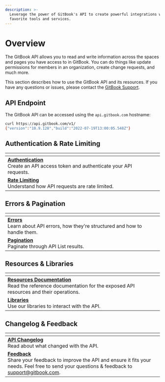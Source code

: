 ```yaml
---
description: >-
  Leverage the power of GitBook's API to create powerful integrations with your
  favorite tools and services.
---
```


# Overview

The GitBook API allows you to read and write information across the spaces and pages you have access to in GitBook. You can do things like update permissions for members in an organization, create change requests, and much more.

This section describes how to use the GitBook API and its resources. If you have any questions or issues, please contact the [GitBook Support](mailto:support@gitbook.com).

## API Endpoint

The GitBook API can be accessed using the `api.gitbook.com` hostname:

```bash
curl https://api.gitbook.com/v1/
{"version":"10.9.128","build":"2022-07-19T13:00:05.548Z"}
```

## Authentication & Rate Limiting

<table data-card-size="large" data-view="cards"><thead><tr><th></th><th></th></tr></thead><tbody><tr><td><a href="authentication.md"><strong>Authentication</strong></a><br>Create an API access token and authenticate your API requests.</td><td></td></tr><tr><td><a href="rate-limiting.md"><strong>Rate Limiting</strong></a><br>Understand how API requests are rate limited.</td><td></td></tr></tbody></table>

## Errors & Pagination

<table data-card-size="large" data-view="cards"><thead><tr><th></th><th></th></tr></thead><tbody><tr><td><a href="errors.md"><strong>Errors</strong></a><br>Learn about API errors, how they're structured and how to handle them.</td><td></td></tr><tr><td><a href="pagination.md"><strong>Pagination</strong></a><br>Paginate through API List results.</td><td></td></tr></tbody></table>

## Resources & Libraries

<table data-card-size="large" data-view="cards"><thead><tr><th></th><th></th></tr></thead><tbody><tr><td><a href="reference/"><strong>Resources Documentation</strong></a><br>Read the reference documentation for the exposed API resources and their operations.</td><td></td></tr><tr><td><strong></strong><a href="librairies/"><strong>Libraries</strong></a><br>Use our libraries to interact with the API.</td><td></td></tr></tbody></table>

## Changelog & Feedback

<table data-card-size="large" data-view="cards"><thead><tr><th></th><th></th></tr></thead><tbody><tr><td><a href="../changelogs/api.md"><strong>API Changelog</strong></a><br>Read about what changed with the API.</td><td></td></tr><tr><td><a href="mailto:support@gitbook.com"><strong>Feedback</strong></a><br>Share your feedback to improve the API and ensure it fits your needs. Feel free to send your questions &#x26; feedback to <a href="mailto:support@gitbook.com">support@gitbook.com</a>.</td><td></td></tr></tbody></table>
